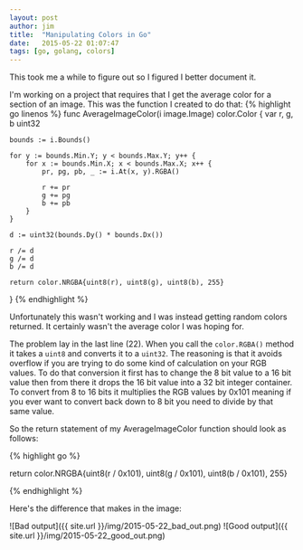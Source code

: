```yaml
---
layout: post
author: jim
title:  "Manipulating Colors in Go"
date:   2015-05-22 01:07:47
tags: [go, golang, colors] 
---
```


This took me a while to figure out so I figured I better document it. 

I'm working on a project that requires that I get the average color for a section of an image. This was the function I created to do that:
{% highlight go linenos %}
func AverageImageColor(i image.Image) color.Color {
	var r, g, b uint32

	bounds := i.Bounds()

	for y := bounds.Min.Y; y < bounds.Max.Y; y++ {
		for x := bounds.Min.X; x < bounds.Max.X; x++ {
			pr, pg, pb, _ := i.At(x, y).RGBA()

			r += pr
			g += pg
			b += pb
		}
	}

	d := uint32(bounds.Dy() * bounds.Dx())

	r /= d
	g /= d
	b /= d

	return color.NRGBA{uint8(r), uint8(g), uint8(b), 255}
}
{% endhighlight %}

Unfortunately this wasn't working and I was instead getting random colors returned. It certainly wasn't the average color I was hoping for. 

The problem lay in the last line (22). When you call the `color.RGBA()` method it takes a `uint8` and converts it to a `uint32`. The reasoning is that it avoids overflow if you are trying to do some kind of calculation on your RGB values. To do that conversion it first has to change the 8 bit value to a 16 bit value then from there it drops the 16 bit value into a 32 bit integer container. To convert from 8 to 16 bits it multiplies the RGB values by 0x101 meaning if you ever want to convert back down to 8 bit you need to divide by that same value. 

So the return statement of my AverageImageColor function should look as follows:

{% highlight go %}

return color.NRGBA{uint8(r / 0x101), uint8(g / 0x101), uint8(b / 0x101), 255}

{% endhighlight %}

Here's the difference that makes in the image:

![Bad output]({{ site.url }}/img/2015-05-22_bad_out.png)
![Good output]({{ site.url }}/img/2015-05-22_good_out.png)